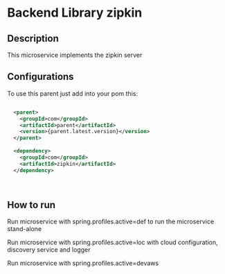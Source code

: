 # Backend Library zipkin

## Description

This microservice implements the zipkin server

## Configurations

To use this parent just add into your pom this:

```xml

  <parent>
    <groupId>com</groupId>
    <artifactId>parent</artifactId>
    <version>{parent.latest.version}</version>
  </parent>
  
  <dependency>
    <groupId>com</groupId>
    <artifactId>zipkin</artifactId>  
  </dependency>
  
  
```

## How to run

Run microservice with spring.profiles.active=def to run the microservice stand-alone

Run microservice with spring.profiles.active=loc with cloud configuration, discovery service and logger

Run microservice with spring.profiles.active=devaws